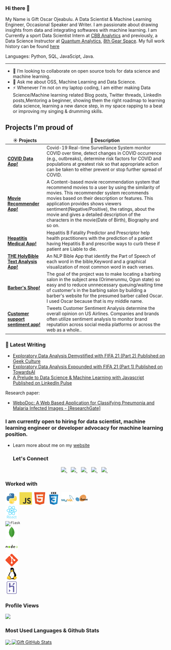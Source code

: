
  

<p align='center'>
  
### Hi there 👋  

My Name is Gift Oscar Ojeabulu. A Data Scientist & Machine Learning Engineer, Occasional Speaker and Writer. I am  passionate about drawing insights from data and integrating softwares with machine learning. I am Currently a sport Data Scientist Intern at [CBB Analytics](https://cbbanalytics.com/) and previously, a Data Science Instructor at [Quantum Analytics](https://www.quantumanalyticsng.com/), [8th Gear Space](https://www.8thgearpartners.com/). My full work history can be found [here](https://www.linkedin.com/in/gift-ojabu/)
  
 Languages: Python, SQL, JavaScipt, Java.
  
  
  ---------------------------------------------------------------------------

- 👯 I’m looking to collaborate on open source tools for data science and machine learning.
- 💬 Ask me about OSS, Machine Learning and Data Science.
- ⚡ Whenever I'm not on my laptop coding, I am either making Data Science/Machine learning related Blog posts, Twitter threads, LinkedIn posts,Mentoring a beginner, showing them the right roadmap to learning data science, learning a new dance step, in my space rapping to a beat or improving my singing & drumming skills.

<h2>Projects I'm proud of</h2>
<table>
  <thead align="center">
    <tr border: none;>
      <td><b>☀️ Projects</b></td>
      <td><b>💬 Description</b></td>
    </tr>
  </thead>
  <tbody>
     <tr>
      <td><a href="https://github.com/Gift-Ojeabulu/Covid-Surveillance-System"><b>COVID Data App!</b></a></td>
      <td> Covid-19 Real-time Surveillance System  monitor COVID over time, detect changes in COVID occurrence (e.g., outbreaks), determine risk factors for COVID and populations at greatest risk so that appropriate action can be taken to either prevent or stop further spread of COVID.</td>
    </tr>
    <tr>
    <tr>
      <td><a href="https://github.com/Gift-Ojeabulu/Movie-Recommendation-System"><b>Movie Recommender App!</b></a></td>
      <td>A Content-based movie recommendation system that recommend movies to a user by using the similarity of movies. This recommender system recommends movies based on their description or features. This application provides shows viewers sentiment(Negative/Positive), the ratings, about the movie and gives a detailed description of the characters in the movie(Date of Birth), Biography and so on.
</td>
    </tr>
    <tr>
      <td><a href="https://github.com/Gift-Ojeabulu/Hepatitis-predmedical-App"><b>Hepatitis Medical App!</b></a></td>
      <td> Hepatitis B Fatality Predictor and Prescriptor help health practitioners with the prediction of a patient having Hepatitis B and prescribe ways to curb these if patient are Liable to die.</td>
    </tr>
    <tr>
      <td><a href="https://github.com/Gift-Ojeabulu/BibleText-Analysis"><b>THE HolyBible Text Analysis App!</b></a></td>
      <td>An NLP Bible App that identify the Part of Speech of each word in the bible,Keyword and a graphical visualization of most common word in each verses.</td>
    </tr>
     <tr>
      <td><a href="https://github.com/Gift-Ojeabulu/Barbershop"><b>Barber's Shop!</b></a></td>
      <td> The goal of the project was to make locating a barbing salon in the subject area (Orimerunmu, Ogun state) so easy and to reduce unnnecessary queuing/waiting time of customer's in the barbing salon by building a barber's website for the presumed barber called Oscar. I used Oscar because that is my middle name.</td>
    </tr>
    <tr>
      <td><a href="https://github.com/Gift-Ojeabulu/Twitter-SentimentAirline-Analysis"><b>Customer support sentiment app!</b></a></td>
      <td> Tweets Customer Sentiment Analysis determine the overall opinion on US Airlines. Companies and brands often utilize sentiment analysis to monitor brand reputation across social media platforms or across the web as a whole..</td>
    </tr>
  </tbody>
</table>
  
 ### 📝 Latest Writing
 * [Exploratory Data Analysis Demystified with FIFA 21 (Part 2) Published on Geek Culture](https://giftojeabulu.medium.com/exploratory-data-analysis-demystified-with-fifa-21-part-2-76209caa24d2)
 * [Exploratory Data Analysis Expounded with FIFA 21 (Part 1) Published on TowardsAI](https://pub.towardsai.net/exploratory-data-analysis-expounded-with-fifa-2021-part-1-f20c465d483e)
 * [A Prelude to Data Science & Machine Learning with Javascript Published on LinkedIn Pulse](https://www.linkedin.com/feed/update/urn:li:ugcPost:6840931357837811714?updateEntityUrn=urn%3Ali%3Afs_feedUpdate%3A%28*%2Curn%3Ali%3AugcPost%3A6840931357837811714%29)
 

Research paper:
 * [WeboDoc: A Web Based Application for Classifying Pneumonia and Malaria Infected Images - [ResearchGate]](https://www.researchgate.net/publication/338681432_WeboDoc_A_Web_Based_Application_for_Classifying_Pneumonia_and_Malaria_Infected_Images)



### I am currently open to hiring for data scientist, machine learning engineer or developer advocacy for machine learning position. 
 
- Learn more about me on my [website](https://gift-ojeabulu.github.io/#/)
  
  ### Let's Connect

<p align='center'>
<a href="https://twitter.com/GiftOjeabulu_">
  <img src="https://img.shields.io/badge/twitter-%231DA1F2.svg?&style=for-the-badge&logo=twitter&logoColor=white" />
</a>&nbsp;&nbsp;
<a href="mailto:giftoscart@gmail.com">
  <img src="https://img.shields.io/badge/email-%23D14836.svg?&style=for-the-badge&logo=gmail&logoColor=white" />
</a>&nbsp;&nbsp;
  <a href="https://www.linkedin.com/in/gift-ojabu/">
  <img src="https://img.shields.io/badge/linkedin-%230077B5.svg?&style=for-the-badge&logo=linkedin&logoColor=white" />
</a>&nbsp;&nbsp;
  <a href="https://medium.com/@giftojeabulu">                                                                               
<img src="https://img.shields.io/badge/Medium-12100E?style=for-the-badge&logo=medium&logoColor=white" />
</a>&nbsp;&nbsp;
  <a href="https://wa.me/+2349077393129">
<img src="https://img.shields.io/badge/WhatsApp-25D366?style=for-the-badge&logo=whatsapp&logoColor=white" />
</a>&nbsp;&nbsp;
  

### Worked with 

<code><img height="40" src="https://raw.githubusercontent.com/devicons/devicon/master/icons/python/python-original.svg" title="python"></code>
<code><img height="40" src="https://raw.githubusercontent.com/devicons/devicon/master/icons/javascript/javascript-original.svg" title="javascript"></code>
<code><img height="40" src="https://raw.githubusercontent.com/devicons/devicon/master/icons/html5/html5-original.svg" title="html5"></code>
<code><img height="40" src="https://raw.githubusercontent.com/devicons/devicon/master/icons/css3/css3-original-wordmark.svg" title="css3"></code>
<code><img height="40" src="https://raw.githubusercontent.com/devicons/devicon/master/icons/mysql/mysql-original-wordmark.svg" title="mysql"></code>
<code><img height="40" src="https://raw.githubusercontent.com/github/explore/80688e429a7d4ef2fca1e82350fe8e3517d3494d/topics/scikit-learn/scikit-learn.png" title="sklearn">
<code><img height="40" src="https://raw.githubusercontent.com/devicons/devicon/master/icons/react/react-original-wordmark.svg" title="react"></code>
<code><img height="40" src="https://www.vectorlogo.zone/logos/pocoo_flask/pocoo_flask-icon.svg" title="flask"></code>
<code><img height="40" src="https://raw.githubusercontent.com/devicons/devicon/master/icons/mongodb/mongodb-original.svg" title="mongodb"></code>
<code><img height="40" src="https://raw.githubusercontent.com/devicons/devicon/master/icons/nodejs/nodejs-original-wordmark.svg" title="node.js"></code>
<code><img height="40" src="https://raw.githubusercontent.com/devicons/devicon/master/icons/git/git-original.svg" title="git"></code>
<code><img height="40" src="https://raw.githubusercontent.com/devicons/devicon/master/icons/linux/linux-original.svg" title="linux"></code>
<code><img height="40" src="https://raw.githubusercontent.com/devicons/devicon/master/icons/heroku/heroku-original.svg" title="heroku"></code>
</code>



### Profile Views

![](https://komarev.com/ghpvc/?username=Gift-Ojeabulu&color=dc143c)
  

###  Most Used Languages & Github Stats

<a href="https://github.com/Gift-Ojeabulu/Gift-Ojeabulu">
  <img align="center" src="https://github-readme-stats.vercel.app/api/top-langs/?username=Gift-Ojeabulu&hide=java,html&title_color=ffffff&text_color=c9cacc&icon_color=2bbc8a&bg_color=1d1f21" />
</a>
<a href="https://github.com/Gift-Ojeabulu/Gift-Ojeabulu">
  <img align="center" src="https://github-readme-stats.vercel.app/api?username=Gift-Ojeabulu&show_icons=true&line_height=27&count_private=true&title_color=ffffff&text_color=c9cacc&icon_color=2bbc8a&bg_color=1d1f21" alt="Gift GitHub Stats" />
</a>

  
  



